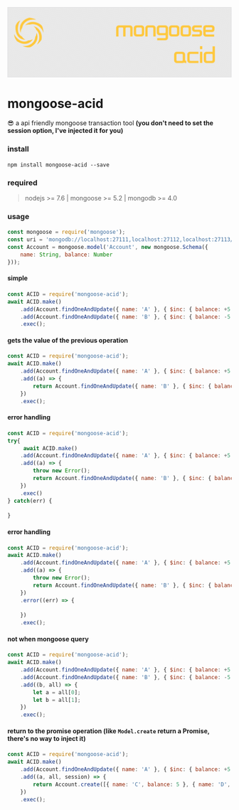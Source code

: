 ![android-sex-http](art/logo.png)

# mongoose-acid
:sunglasses: a api friendly mongoose transaction tool **(you don't need to set the session option, I've injected it for you)**

### install 
```
npm install mongoose-acid --save
```

### required

> nodejs >= 7.6 | mongoose >= 5.2 | mongodb >= 4.0

### usage

```javascript
const mongoose = require('mongoose');
const uri = 'mongodb://localhost:27111,localhost:27112,localhost:27113/test';
const Account = mongoose.model('Account', new mongoose.Schema({
    name: String, balance: Number
}));
```
#### simple
```javascript
const ACID = require('mongoose-acid');
await ACID.make()
    .add(Account.findOneAndUpdate({ name: 'A' }, { $inc: { balance: +5 } }))
    .add(Account.findOneAndUpdate({ name: 'B' }, { $inc: { balance: -5 } }))
    .exec();
```

#### gets the value of the previous operation
```javascript
const ACID = require('mongoose-acid');
await ACID.make()
    .add(Account.findOneAndUpdate({ name: 'A' }, { $inc: { balance: +5 } }))
    .add((a) => {
        return Account.findOneAndUpdate({ name: 'B' }, { $inc: { balance: a.balance } })
    })
    .exec();
```

#### error handling
```javascript
const ACID = require('mongoose-acid');
try{
     await ACID.make()
    .add(Account.findOneAndUpdate({ name: 'A' }, { $inc: { balance: +5 } }))
    .add((a) => {
        throw new Error();
        return Account.findOneAndUpdate({ name: 'B' }, { $inc: { balance: a.balance } })
    })
    .exec()
} catch(err) {

}
```

#### error handling
```javascript
const ACID = require('mongoose-acid');
await ACID.make()
    .add(Account.findOneAndUpdate({ name: 'A' }, { $inc: { balance: +5 } }))
    .add((a) => {
        throw new Error();
        return Account.findOneAndUpdate({ name: 'B' }, { $inc: { balance: a.balance } })
    })
    .error((err) => {

    })
    .exec();
```

#### not when mongoose query
```javascript
const ACID = require('mongoose-acid');
await ACID.make()
    .add(Account.findOneAndUpdate({ name: 'A' }, { $inc: { balance: +5 } }))
    .add(Account.findOneAndUpdate({ name: 'B' }, { $inc: { balance: -5 } }))
    .add((b, all) => {
        let a = all[0];
        let b = all[1];
    })
    .exec();
```

#### return to the promise operation (like `Model.create` return a Promise, there's no way to inject it)
```javascript
const ACID = require('mongoose-acid');
await ACID.make()
    .add(Account.findOneAndUpdate({ name: 'A' }, { $inc: { balance: +5 } }))
    .add((a, all, session) => {
        return Account.create([{ name: 'C', balance: 5 }, { name: 'D', balance: 10 }], { session });
    })
    .exec();
```
